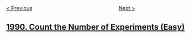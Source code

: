 <!--|This file generated by command(leetcode description); DO NOT EDIT.    |-->
<!--+----------------------------------------------------------------------+-->
<!--|@author    openset <openset.wang@gmail.com>                           |-->
<!--|@link      https://github.com/openset                                 |-->
<!--|@home      https://github.com/openset/leetcode                        |-->
<!--+----------------------------------------------------------------------+-->

[< Previous](../maximum-number-of-people-that-can-be-caught-in-tag "Maximum Number of People That Can Be Caught in Tag")
　　　　　　　　　　　　　　　　
[Next >](../find-the-middle-index-in-array "Find the Middle Index in Array")

## [1990. Count the Number of Experiments (Easy)](https://leetcode.com/problems/count-the-number-of-experiments "")


